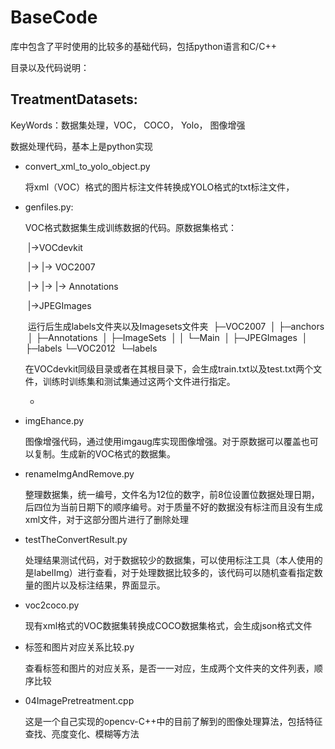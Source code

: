 # BaseCode
库中包含了平时使用的比较多的基础代码，包括python语言和C/C++

目录以及代码说明：

## TreatmentDatasets: 

KeyWords：数据集处理，VOC， COCO， Yolo， 图像增强

数据处理代码，基本上是python实现

 * convert_xml_to_yolo_object.py

   将xml（VOC）格式的图片标注文件转换成YOLO格式的txt标注文件，

* genfiles.py: 

  VOC格式数据集生成训练数据的代码。原数据集格式：

  ​	|->VOCdevkit

  ​	|-> |-> VOC2007

  ​	|-> |-> |-> Annotations

  ​	                 |->JPEGImages

  ​	运行后生成labels文件夹以及Imagesets文件夹
  ​	├─VOC2007
  ​	│  ├─anchors
  ​	│  ├─Annotations
  ​	│  ├─ImageSets
  ​	│  │  └─Main
  ​	│  ├─JPEGImages
  ​	│  ├─labels
  ​	└─VOC2012
  ​    	└─labels

  ​	在VOCdevkit同级目录或者在其根目录下，会生成train.txt以及test.txt两个文件，训练时训练集和测试集通过这两个文件进行指定。

	*

* imgEhance.py

  图像增强代码，通过使用imgaug库实现图像增强。对于原数据可以覆盖也可以复制。生成新的VOC格式的数据集。

* renameImgAndRemove.py

  整理数据集，统一编号，文件名为12位的数字，前8位设置位数据处理日期，后四位为当前日期下的顺序编号。对于质量不好的数据没有标注而且没有生成xml文件，对于这部分图片进行了删除处理

* testTheConvertResult.py

  处理结果测试代码，对于数据较少的数据集，可以使用标注工具（本人使用的是labelImg）进行查看，对于处理数据比较多的，该代码可以随机查看指定数量的图片以及标注结果，界面显示。

* voc2coco.py

  现有xml格式的VOC数据集转换成COCO数据集格式，会生成json格式文件

* 标签和图片对应关系比较.py

  查看标签和图片的对应关系，是否一一对应，生成两个文件夹的文件列表，顺序比较

* 04ImagePretreatment.cpp

  这是一个自己实现的opencv-C++中的目前了解到的图像处理算法，包括特征查找、亮度变化、模糊等方法